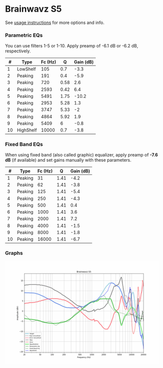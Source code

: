 # Brainwavz S5
See [usage instructions](https://github.com/jaakkopasanen/AutoEq#usage) for more options and info.

### Parametric EQs
You can use filters 1-5 or 1-10. Apply preamp of -6.1 dB or -6.2 dB, respectively.

|   # | Type      |   Fc (Hz) |    Q |   Gain (dB) |
|-----|-----------|-----------|------|-------------|
|   1 | LowShelf  |       105 | 0.7  |        -3.3 |
|   2 | Peaking   |       191 | 0.4  |        -5.9 |
|   3 | Peaking   |       720 | 0.58 |         2.6 |
|   4 | Peaking   |      2593 | 0.42 |         6.4 |
|   5 | Peaking   |      5491 | 1.75 |       -10.2 |
|   6 | Peaking   |      2953 | 5.28 |         1.3 |
|   7 | Peaking   |      3747 | 5.33 |        -2   |
|   8 | Peaking   |      4864 | 5.92 |         1.9 |
|   9 | Peaking   |      5409 | 6    |        -0.8 |
|  10 | HighShelf |     10000 | 0.7  |        -3.8 |

### Fixed Band EQs
When using fixed band (also called graphic) equalizer, apply preamp of **-7.6 dB** (if available) and set gains manually with these parameters.

|   # | Type    |   Fc (Hz) |    Q |   Gain (dB) |
|-----|---------|-----------|------|-------------|
|   1 | Peaking |        31 | 1.41 |        -4.2 |
|   2 | Peaking |        62 | 1.41 |        -3.8 |
|   3 | Peaking |       125 | 1.41 |        -5.4 |
|   4 | Peaking |       250 | 1.41 |        -4.3 |
|   5 | Peaking |       500 | 1.41 |         0.4 |
|   6 | Peaking |      1000 | 1.41 |         3.6 |
|   7 | Peaking |      2000 | 1.41 |         7.2 |
|   8 | Peaking |      4000 | 1.41 |        -1.5 |
|   9 | Peaking |      8000 | 1.41 |        -1.8 |
|  10 | Peaking |     16000 | 1.41 |        -6.7 |

### Graphs
![](./Brainwavz%20S5.png)
